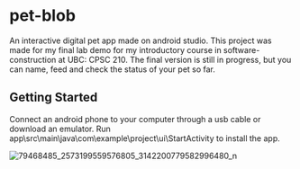 # pet-blob

An interactive digital pet app made on android studio. 
This project was made for my final lab demo for my introductory course in software-construction at UBC: CPSC 210.
The final version is still in progress, but you can name, feed and check the status of your pet so far. 

## Getting Started

Connect an android phone to your computer through a usb cable or download an emulator. Run app\src\main\java\com\example\project\ui\StartActivity to install the app. 


![79468485_2573199559576805_3142200779582996480_n](https://user-images.githubusercontent.com/46363213/70414993-80beac80-1a10-11ea-83b9-35232d60e541.png)

